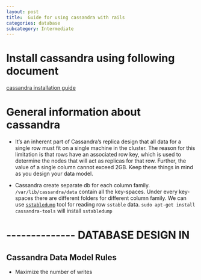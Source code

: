 ```yaml
---
layout: post
title:  Guide for using cassandra with rails
categories: database
subcategory: Intermediate
---
```

# Install cassandra using following document 
[cassandra installation guide](https://www.digitalocean.com/community/tutorials/how-to-install-cassandra-and-run-a-single-node-cluster-on-ubuntu-14-04)


# General information about cassandra
- It’s an inherent part of Cassandra’s replica design that all data for a single
  row must fit on a single machine in the cluster. The reason for this
  limitation is that rows have an associated row key, which is used to
  determine the nodes that will act as replicas for that row. Further, the
  value of a single column cannot exceed 2GB. Keep these things in mind
  as you design your data model.
  
- Cassandra create separate db for each column family.
  `/var/lib/cassandra/data` contain all the key-spaces. Under every key-spaces  there are different folders for
  different column family. We can use [`sstabledump`](https://docs.datastax.com/en/cassandra/3.0/cassandra/tools/ToolsSSTabledump.html) tool for reading row `sstable` data.
  `sudo apt-get install cassandra-tools` will install `sstabledump` 
# -------------- DATABASE DESIGN IN 
## Cassandra Data Model Rules
- Maximize the number of writes

